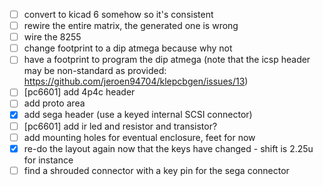 - [ ] convert to kicad 6 somehow so it's consistent
- [ ] rewire the entire matrix, the generated one is wrong
- [ ] wire the 8255
- [ ] change footprint to a dip atmega because why not
- [ ] have a footprint to program the dip atmega (note that the icsp header may be non-standard as provided: https://github.com/jeroen94704/klepcbgen/issues/13)
- [ ] [pc6601] add 4p4c header
- [ ] add proto area
- [x] add sega header (use a keyed internal SCSI connector)
- [ ] [pc6601] add ir led and resistor and transistor?
- [ ] add mounting holes for eventual enclosure, feet for now
- [x] re-do the layout again now that the keys have changed - shift is 2.25u for instance
- [ ] find a shrouded connector with a key pin for the sega connector
